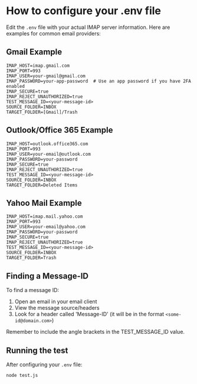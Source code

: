 # How to configure your .env file

Edit the `.env` file with your actual IMAP server information. Here are examples for common email providers:

## Gmail Example
```
IMAP_HOST=imap.gmail.com
IMAP_PORT=993
IMAP_USER=your-gmail@gmail.com
IMAP_PASSWORD=your-app-password  # Use an app password if you have 2FA enabled
IMAP_SECURE=true
IMAP_REJECT_UNAUTHORIZED=true
TEST_MESSAGE_ID=<your-message-id>
SOURCE_FOLDER=INBOX
TARGET_FOLDER=[Gmail]/Trash
```

## Outlook/Office 365 Example
```
IMAP_HOST=outlook.office365.com
IMAP_PORT=993
IMAP_USER=your-email@outlook.com
IMAP_PASSWORD=your-password
IMAP_SECURE=true
IMAP_REJECT_UNAUTHORIZED=true
TEST_MESSAGE_ID=<your-message-id>
SOURCE_FOLDER=INBOX
TARGET_FOLDER=Deleted Items
```

## Yahoo Mail Example
```
IMAP_HOST=imap.mail.yahoo.com
IMAP_PORT=993
IMAP_USER=your-email@yahoo.com
IMAP_PASSWORD=your-password
IMAP_SECURE=true
IMAP_REJECT_UNAUTHORIZED=true
TEST_MESSAGE_ID=<your-message-id>
SOURCE_FOLDER=INBOX
TARGET_FOLDER=Trash
```

## Finding a Message-ID

To find a message ID:
1. Open an email in your email client
2. View the message source/headers 
3. Look for a header called 'Message-ID' (it will be in the format `<some-id@domain.com>`)

Remember to include the angle brackets in the TEST_MESSAGE_ID value.

## Running the test

After configuring your `.env` file:

```bash
node test.js
``` 
